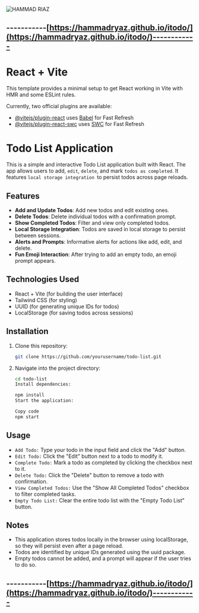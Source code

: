 ![HAMMAD RIAZ](https://raw.githubusercontent.com/HammadRyaz/wonrd__counter/refs/heads/gh-pages/site-logo-white.png "HAMMAD RIAZ")
## -----------[https://hammadryaz.github.io/itodo/](https://hammadryaz.github.io/itodo/)------------

# React + Vite

This template provides a minimal setup to get React working in Vite with HMR and some ESLint rules.

Currently, two official plugins are available:

- [@vitejs/plugin-react](https://github.com/vitejs/vite-plugin-react/blob/main/packages/plugin-react/README.md) uses [Babel](https://babeljs.io/) for Fast Refresh
- [@vitejs/plugin-react-swc](https://github.com/vitejs/vite-plugin-react-swc) uses [SWC](https://swc.rs/) for Fast Refresh

# Todo List Application

This is a simple and interactive Todo List application built with React. The app allows users to add, `edit`, `delete`, and mark `todos as completed`. It features `local storage integration `to persist todos across page reloads.

## Features
- **Add and Update Todos**: Add new todos and edit existing ones.
- **Delete Todos**: Delete individual todos with a confirmation prompt.
- **Show Completed Todos**: Filter and view only completed todos.
- **Local Storage Integration**: Todos are saved in local storage to persist between sessions.
- **Alerts and Prompts**: Informative alerts for actions like add, edit, and delete.
- **Fun Emoji Interaction**: After trying to add an empty todo, an emoji prompt appears.

## Technologies Used
- React + Vite (for building the user interface)
- Tailwind CSS (for styling)
- UUID (for generating unique IDs for todos)
- LocalStorage (for saving todos across sessions)

## Installation

1. Clone this repository:
   ```bash
   git clone https://github.com/yourusername/todo-list.git
2. Navigate into the project directory:

	```bash
	cd todo-list
	Install dependencies:
	```
	```bash
	npm install
	Start the application:
	```
	```bash
	Copy code
	npm start 
	```
## Usage
- `Add Todo:` Type your todo in the input field and click the "Add" button.
- `Edit Todo:` Click the "Edit" button next to a todo to modify it.
- `Complete Todo:` Mark a todo as completed by clicking the checkbox next to it.
- `Delete Todo:` Click the "Delete" button to remove a todo with confirmation.
- `View Completed Todos:` Use the "Show All Completed Todos" checkbox to filter completed tasks.
- `Empty Todo List:` Clear the entire todo list with the "Empty Todo List" button.
## Notes
- This application stores todos locally in the browser using localStorage, so they will persist even after a page reload.
- Todos are identified by unique IDs generated using the uuid package.
- Empty todos cannot be added, and a prompt will appear if the user tries to do so.

## -----------[https://hammadryaz.github.io/itodo/](https://hammadryaz.github.io/itodo/)------------
